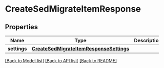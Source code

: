 # CreateSedMigrateItemResponse

## Properties
Name | Type | Description | Notes
------------ | ------------- | ------------- | -------------
**settings** | [**CreateSedMigrateItemResponseSettings**](CreateSedMigrateItemResponseSettings.md) |  | [optional] 

[[Back to Model list]](../README.md#documentation-for-models) [[Back to API list]](../README.md#documentation-for-api-endpoints) [[Back to README]](../README.md)


